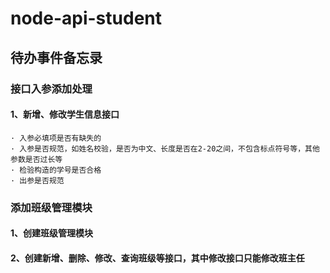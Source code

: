 # node-api-student

## 待办事件备忘录

### 接口入参添加处理
#### 1、新增、修改学生信息接口
```
· 入参必填项是否有缺失的
· 入参是否规范，如姓名校验，是否为中文、长度是否在2-20之间，不包含标点符号等，其他参数是否过长等
· 检验构造的学号是否合格
· 出参是否规范
```

### 添加班级管理模块
#### 1、创建班级管理模块
#### 2、创建新增、删除、修改、查询班级等接口，其中修改接口只能修改班主任

